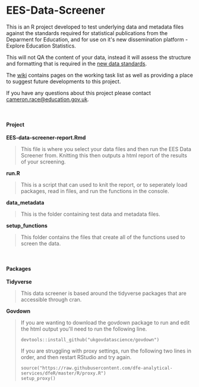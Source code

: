 # **EES-Data-Screener**
This is an R project developed to test underlying data and metadata files against the standards required for statistical publications from the Deparment for Education, and for use on it's new dissemination platform - Explore Education Statistics. 

This will not QA the content of your data, instead it will assess the structure and formatting that is required in the [new data standards](https://teams.microsoft.com/l/channel/19%3A1bdf09280fd94df09f0d42e19cb251fb%40thread.skype/tab%3A%3A638782f8-c3cf-423f-b63c-2e5709c64b9b?groupId=679b2376-8c8c-4062-a1c9-0744ce5ac88f&tenantId=fad277c9-c60a-4da1-b5f3-b3b8b34a82f9). 

The [wiki](https://github.com/lauraselby/data-screener/wiki) contains pages on the working task list as well as providing a place to suggest future developments to this project.

If you have any questions about this project please contact cameron.race@education.gov.uk.

<br>

#### **Project**
**EES-data-screener-report.Rmd** <br>

>This file is where you select your data files and then run the EES Data Screener from. Knitting this then outputs a html report of the results of your screening.

**run.R** <br>

>This is a script that can used to knit the report, or to seperately load packages, read in files, and run the functions in the console.

**data_metadata** <br>

>This is the folder containing test data and metadata files.

**setup_functions** <br>

>This folder contains the files that create all of the functions used to screen the data.

<br>

#### **Packages**
**Tidyverse** <br>

>This data screener is based around the tidyverse packages that are accessible through cran.

**Govdown** <br>

>If you are wanting to download the govdown package to run and edit the html output you'll need to run the following line.
>
>    `devtools::install_github("ukgovdatascience/govdown")`
>
>If you are struggling with proxy settings, run the following two lines in order, and then restart RStudio and try again.
>
>   `source("https://raw.githubusercontent.com/dfe-analytical-services/dfeR/master/R/proxy.R")` <br>
>   `setup_proxy()`
